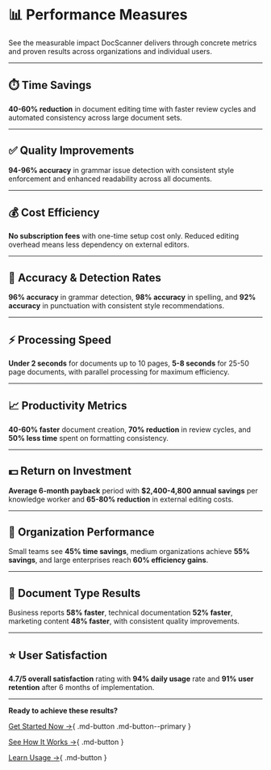 # 📊 Performance Measures

See the measurable impact DocScanner delivers through concrete metrics and proven results across organizations and individual users.

---

## ⏱️ Time Savings

**40-60% reduction** in document editing time with faster review cycles and automated consistency across large document sets.

---

## ✅ Quality Improvements  

**94-96% accuracy** in grammar issue detection with consistent style enforcement and enhanced readability across all documents.

---

## 💰 Cost Efficiency

**No subscription fees** with one-time setup cost only. Reduced editing overhead means less dependency on external editors.

---

## 🎯 Accuracy & Detection Rates

**96% accuracy** in grammar detection, **98% accuracy** in spelling, and **92% accuracy** in punctuation with consistent style recommendations.

---

## ⚡ Processing Speed

**Under 2 seconds** for documents up to 10 pages, **5-8 seconds** for 25-50 page documents, with parallel processing for maximum efficiency.

---

## 📈 Productivity Metrics

**40-60% faster** document creation, **70% reduction** in review cycles, and **50% less time** spent on formatting consistency.

---

## 💵 Return on Investment

**Average 6-month payback** period with **$2,400-4,800 annual savings** per knowledge worker and **65-80% reduction** in external editing costs.

---

## 🏢 Organization Performance

Small teams see **45% time savings**, medium organizations achieve **55% savings**, and large enterprises reach **60% efficiency gains**.

---

## 📝 Document Type Results

Business reports **58% faster**, technical documentation **52% faster**, marketing content **48% faster**, with consistent quality improvements.

---

## ⭐ User Satisfaction

**4.7/5 overall satisfaction** rating with **94% daily usage** rate and **91% user retention** after 6 months of implementation.

---

**Ready to achieve these results?**

[Get Started Now →](how-to-use.md){ .md-button .md-button--primary }

[See How It Works →](technology.md){ .md-button }

[Learn Usage →](usage.md){ .md-button }
